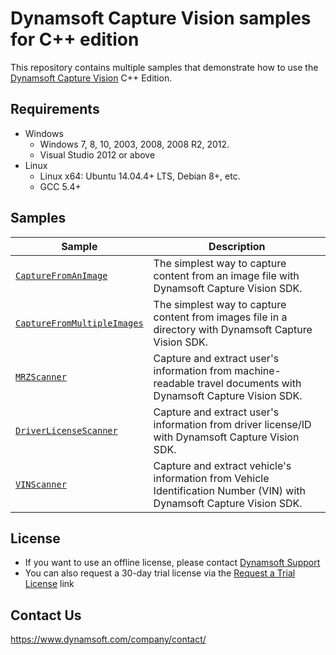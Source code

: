 # Dynamsoft Capture Vision samples for C++ edition

This repository contains multiple samples that demonstrate how to use the [Dynamsoft Capture Vision](https://www.dynamsoft.com/capture-vision/docs/core/introduction/) C++ Edition.

## Requirements

- Windows
  - Windows 7, 8, 10, 2003, 2008, 2008 R2, 2012.
  - Visual Studio 2012 or above
- Linux
  - Linux x64: Ubuntu 14.04.4+ LTS, Debian 8+, etc.
  - GCC 5.4+

## Samples

| Sample            | Description |
|---------------|----------------------|
|[`CaptureFromAnImage`](Samples/HelloWorld/CaptureFromAnImage)          | The simplest way to capture content from an image file with Dynamsoft  Capture Vision SDK.            |
|[`CaptureFromMultipleImages`](Samples/HelloWorld/CaptureFromMultipleImages)          | The simplest way to capture content from images file in a directory with Dynamsoft  Capture Vision SDK.            |
|[`MRZScanner`](Samples/UseCases/MRZScanner)          | Capture and extract user's information from machine-readable travel documents with Dynamsoft Capture Vision SDK.            |
|[`DriverLicenseScanner`](Samples/UseCases/DriverLicenseScanner)          | Capture and extract user's information from driver license/ID with Dynamsoft Capture Vision SDK.            |
|[`VINScanner`](Samples/UseCases/VINScanner)          | Capture and extract vehicle's information from Vehicle Identification Number (VIN) with Dynamsoft Capture Vision SDK.            |

## License

- If you want to use an offline license, please contact [Dynamsoft Support](https://www.dynamsoft.com/company/contact/)
- You can also request a 30-day trial license via the [Request a Trial License](https://www.dynamsoft.com/customer/license/trialLicense?product=cvs&utm_source=github&package=c_cpp) link

## Contact Us

https://www.dynamsoft.com/company/contact/
